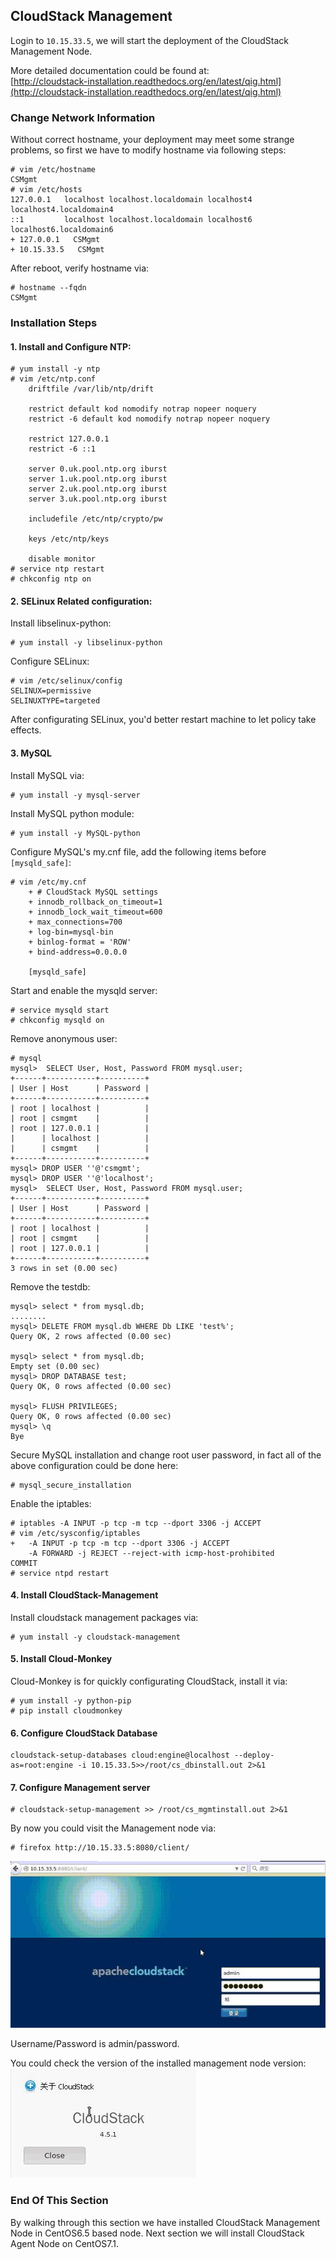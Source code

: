 ## CloudStack Management
Login to `10.15.33.5`, we will start the deployment of the CloudStack Management Node.    

More detailed documentation could be found at:   
[http://cloudstack-installation.readthedocs.org/en/latest/qig.html](http://cloudstack-installation.readthedocs.org/en/latest/qig.html)   

### Change Network Information
Without correct hostname, your deployment may meet some strange problems, so first we have to modify hostname via following steps:   

```
# vim /etc/hostname 
CSMgmt
# vim /etc/hosts
127.0.0.1   localhost localhost.localdomain localhost4 localhost4.localdomain4
::1         localhost localhost.localdomain localhost6 localhost6.localdomain6
+ 127.0.0.1   CSMgmt
+ 10.15.33.5   CSMgmt
``` 
After reboot, verify hostname via:    

```
# hostname --fqdn
CSMgmt
```

### Installation Steps
#### 1. Install and Configure NTP:    

```
# yum install -y ntp
# vim /etc/ntp.conf
    driftfile /var/lib/ntp/drift
    
    restrict default kod nomodify notrap nopeer noquery
    restrict -6 default kod nomodify notrap nopeer noquery
    
    restrict 127.0.0.1 
    restrict -6 ::1
    
    server 0.uk.pool.ntp.org iburst
    server 1.uk.pool.ntp.org iburst
    server 2.uk.pool.ntp.org iburst
    server 3.uk.pool.ntp.org iburst
    
    includefile /etc/ntp/crypto/pw
    
    keys /etc/ntp/keys
    
    disable monitor
# service ntp restart
# chkconfig ntp on
``` 

#### 2. SELinux Related configuration:    
Install libselinux-python:  

```
# yum install -y libselinux-python
```

Configure SELinux:   

```
# vim /etc/selinux/config
SELINUX=permissive
SELINUXTYPE=targeted
```
After configurating SELinux, you'd better restart machine to let policy take effects.   

#### 3. MySQL
Install MySQL via:   

```
# yum install -y mysql-server
```
Install MySQL python module:    

```
# yum install -y MySQL-python
```
Configure MySQL's my.cnf file, add the following items before `[mysqld_safe]`:   

```
# vim /etc/my.cnf
    + # CloudStack MySQL settings
    + innodb_rollback_on_timeout=1
    + innodb_lock_wait_timeout=600
    + max_connections=700
    + log-bin=mysql-bin
    + binlog-format = 'ROW'
    + bind-address=0.0.0.0
    
    [mysqld_safe]
``` 
Start and enable the mysqld server:    

```
# service mysqld start
# chkconfig mysqld on
```
Remove anonymous user:    

```
# mysql
mysql>  SELECT User, Host, Password FROM mysql.user;
+------+-----------+----------+
| User | Host      | Password |
+------+-----------+----------+
| root | localhost |          |
| root | csmgmt    |          |
| root | 127.0.0.1 |          |
|      | localhost |          |
|      | csmgmt    |          |
+------+-----------+----------+
mysql> DROP USER ''@'csmgmt'; 
mysql> DROP USER ''@'localhost'; 
mysql>  SELECT User, Host, Password FROM mysql.user;
+------+-----------+----------+
| User | Host      | Password |
+------+-----------+----------+
| root | localhost |          |
| root | csmgmt    |          |
| root | 127.0.0.1 |          |
+------+-----------+----------+
3 rows in set (0.00 sec)
```
Remove the testdb:   

```
mysql> select * from mysql.db;
........
mysql> DELETE FROM mysql.db WHERE Db LIKE 'test%';
Query OK, 2 rows affected (0.00 sec)

mysql> select * from mysql.db;
Empty set (0.00 sec)
mysql> DROP DATABASE test;
Query OK, 0 rows affected (0.00 sec)

mysql> FLUSH PRIVILEGES;
Query OK, 0 rows affected (0.00 sec)
mysql> \q
Bye
```
Secure MySQL installation and change root user password, in fact all of the above configuration could be done here:   

```
# mysql_secure_installation
```
Enable the iptables:    

```
# iptables -A INPUT -p tcp -m tcp --dport 3306 -j ACCEPT
# vim /etc/sysconfig/iptables
+ 	-A INPUT -p tcp -m tcp --dport 3306 -j ACCEPT
	-A FORWARD -j REJECT --reject-with icmp-host-prohibited
COMMIT
# service ntpd restart
```

#### 4. Install CloudStack-Management
Install cloudstack management packages via:   

```
# yum install -y cloudstack-management
```

#### 5. Install Cloud-Monkey    
Cloud-Monkey is for quickly configurating CloudStack, install it via:    

```
# yum install -y python-pip
# pip install cloudmonkey
```

#### 6. Configure CloudStack Database

```
cloudstack-setup-databases cloud:engine@localhost --deploy-as=root:engine -i 10.15.33.5>>/root/cs_dbinstall.out 2>&1
```

#### 7.  Configure Management server

```
# cloudstack-setup-management >> /root/cs_mgmtinstall.out 2>&1
```

By now you could visit the Management node via:     

```
# firefox http://10.15.33.5:8080/client/
```

![../images/2015_07_21_21_29_38_623x330.jpg](../images/2015_07_21_21_29_38_623x330.jpg)   

Username/Password is admin/password.   

You could check the version of the installed management node version:    
![../images/2015_07_22_07_43_49_298x175.jpg](../images/2015_07_22_07_43_49_298x175.jpg)    

### End Of This Section
By walking through this section we have installed CloudStack Management Node in CentOS6.5 based node. Next section we will install CloudStack Agent Node on CentOS7.1.       
